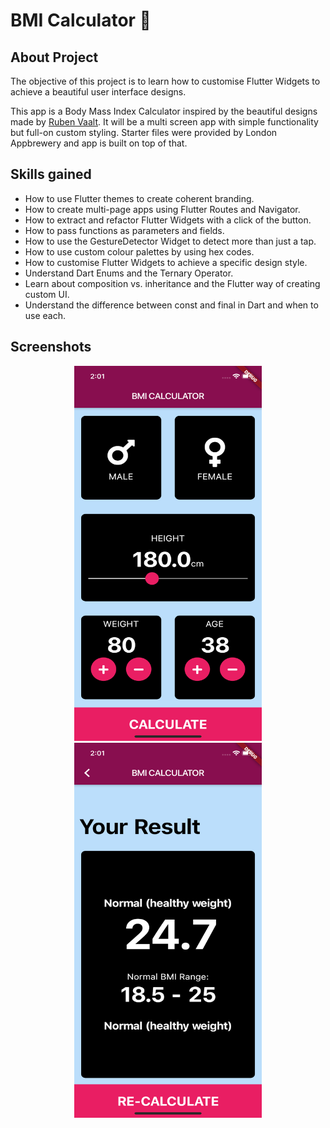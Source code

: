 # BMI Calculator 💪

## About Project

The objective of this project is to learn how to customise Flutter Widgets to achieve a beautiful user interface designs. 

This app is a Body Mass Index Calculator inspired by the beautiful designs made by [Ruben Vaalt](https://dribbble.com/shots/4585382-Simple-BMI-Calculator). It will be a multi screen app with simple functionality but full-on custom styling. Starter files were provided by London Appbrewery and app is built on top of that.

## Skills gained

- How to use Flutter themes to create coherent branding. 
- How to create multi-page apps using Flutter Routes and Navigator.
- How to extract and refactor Flutter Widgets with a click of the button. 
- How to pass functions as parameters and fields.
- How to use the GestureDetector Widget to detect more than just a tap.
- How to use custom colour palettes by using hex codes.
- How to customise Flutter Widgets to achieve a specific design style.
- Understand Dart Enums and the Ternary Operator.
- Learn about composition vs. inheritance and the Flutter way of creating custom UI.
- Understand the difference between const and final in Dart and when to use each.

## Screenshots
<div align="center">
    <img src="/screenshots/screen1.png" height="600px" width="300px"</img> 
        <img src="/screenshots/screen2.png" height="600px" width="300px"</img> 

</div>
